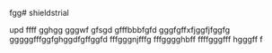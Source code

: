 fgg# shieldstrial

upd
ffff
gghgg
gggwf
gfsgd
gfffbbbfgfd
gggfgffхfjggfjfggfg
gggggfffggfghggdfgffggfd
fffgggnjfffg
fffgggghbff
ffffgggfff
hgggff
f
